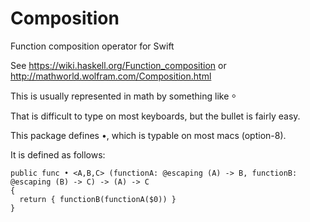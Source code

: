 # Composition
Function composition operator for Swift

See https://wiki.haskell.org/Function_composition or http://mathworld.wolfram.com/Composition.html

This is usually represented in math by something like ⸰

That is difficult to type on most keyboards, but the bullet is fairly easy.

This package defines •, which is typable on most macs (option-8).

It is defined as follows:
```
public func • <A,B,C> (functionA: @escaping (A) -> B, functionB: @escaping (B) -> C) -> (A) -> C
{
  return { functionB(functionA($0)) }
}
```

